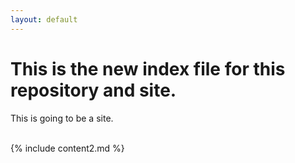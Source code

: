 ```yaml
---
layout: default
---
```


<h1>This is the new index file for this repository and site.</h1>
<p>This is going to be a site.</p>

<br>
{% include content2.md %}
